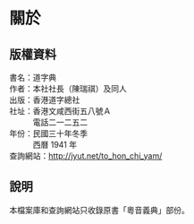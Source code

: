關於
====

版權資料
--------
書名：道字典 <br>
作者：本社社長（陳瑞祺）及同人 <br>
出版：香港道字總社 <br>
社址：香港文咸西街五八號Ａ <br>
　　　電話二一二五二 <br>
年份：民國三十年冬季 <br>
　　　西曆 1941 年 <br>
查詢網站：http://jyut.net/to_hon_chi_yam/

說明
----
本檔案庫和查詢網站只收錄原書「粵音義典」部份。